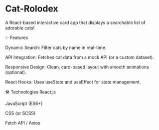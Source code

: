 # Cat-Rolodex
A React-based interactive card app that displays a searchable list of adorable cats!

✨ Features

Dynamic Search: Filter cats by name in real-time.

API Integration: Fetches cat data from a mock API (or a custom dataset).

Responsive Design: Clean, card-based layout with smooth animations (optional).

React Hooks: Uses useState and useEffect for state management.

🛠️ Technologies
React.js

JavaScript (ES6+)

CSS (or SCSS)

Fetch API / Axios
